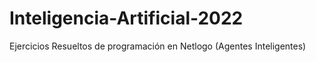 # Inteligencia-Artificial-2022

<p>Ejercicios Resueltos de programación en Netlogo (Agentes Inteligentes)</p>
